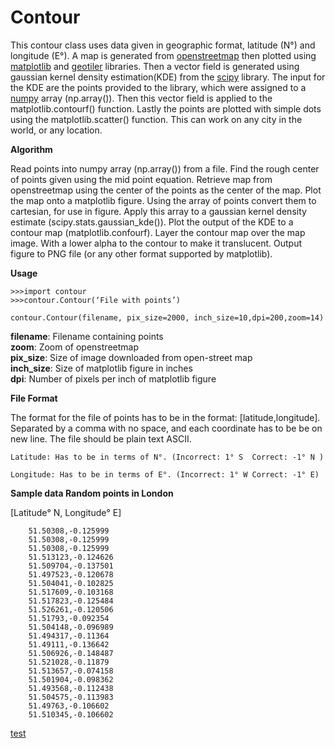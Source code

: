 Contour
=======

This contour class uses data given in geographic format, latitude (N°) and longitude (E°). A map is generated from [openstreetmap] then plotted using [matplotlib] and [geotiler] libraries. Then a vector field is generated using gaussian kernel density estimation(KDE) from the [scipy] library. The input for the KDE are the points provided to the library, which were assigned to a [numpy] array (np.array()). Then this vector field is applied to the matplotlib.contourf() function. Lastly the points are plotted with simple dots using the matplotlib.scatter() function. This can work on any city in the world, or any location.     

**Algorithm**

Read points into numpy array (np.array()) from a file. 
Find the rough center of points given using the mid point equation. 
Retrieve map from openstreetmap using the center of the points as the center of the map.
Plot the map onto a matplotlib figure.
Using the array of points convert them to cartesian, for use in figure.
Apply this array to a gaussian kernel density estimate (scipy.stats.gaussian_kde()).
Plot the output of the KDE to a contour map (matplotlib.confourf).
Layer the contour map over the map image. With a lower alpha to the contour to make it translucent.
Output figure to PNG file (or any other format supported by matplotlib).  

**Usage**

```
>>>import contour
>>>contour.Contour(‘File with points’)
```
```
contour.Contour(filename, pix_size=2000, inch_size=10,dpi=200,zoom=14)
```
**filename**: Filename containing points  
**zoom**: Zoom of openstreetmap  
**pix_size**: Size of image downloaded from open-street map   
**inch_size**: Size of matplotlib figure in inches  
**dpi**: Number of pixels per inch of matplotlib figure  



**File Format**

The format for the file of points has to be in the format: [latitude,longitude]. Separated by a  comma with no space, and each coordinate has to be be on new line. The file should be plain text ASCII.
	
	Latitude: Has to be in terms of N°. (Incorrect: 1° S  Correct: -1° N )
	
	Longitude: Has to be in terms of E°. (Incorrect: 1° W Correct: -1° E)


**Sample data Random points in London**
					
[Latitude° N, Longitude° E]
```
	51.50308,-0.125999
	51.50308,-0.125999
	51.50308,-0.125999
	51.513123,-0.124626
	51.509704,-0.137501
	51.497523,-0.120678
	51.504041,-0.102825
	51.517609,-0.103168
	51.517823,-0.125484
	51.526261,-0.120506
	51.51793,-0.092354
	51.504148,-0.096989
	51.494317,-0.11364
	51.49111,-0.136642
	51.506926,-0.148487
	51.521028,-0.11879
	51.513657,-0.074158
	51.501904,-0.098362
	51.493568,-0.112438
	51.504575,-0.113983
	51.49763,-0.106602
	51.510345,-0.106602
```

	
[openstreetmap]: http://openstreetmap.org/ 
[matplotlib]: http://matplotlib.org/ 
[geotiler]: http://wrobell.it-zone.org/geotiler/ 
[scipy]: http://www.scipy.org/
[numpy]: http://www.numpy.org/

[test]([numpy])

